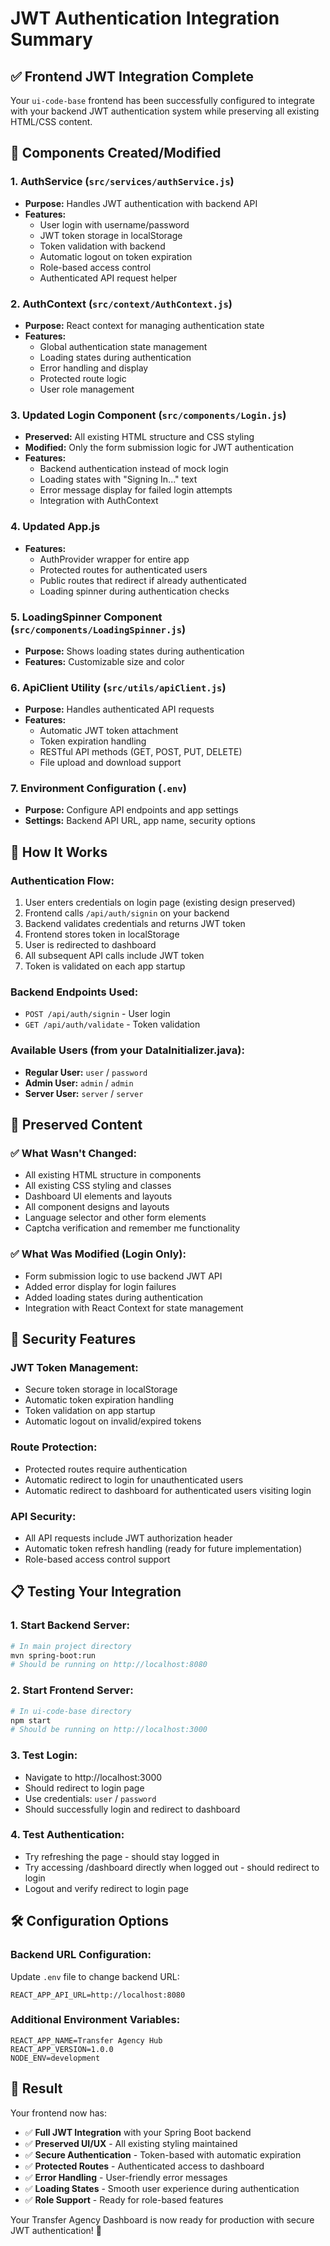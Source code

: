 # JWT Authentication Integration Summary

## ✅ **Frontend JWT Integration Complete**

Your `ui-code-base` frontend has been successfully configured to integrate with your backend JWT authentication system while preserving all existing HTML/CSS content.

## 🔧 **Components Created/Modified**

### **1. AuthService** (`src/services/authService.js`)
- **Purpose:** Handles JWT authentication with backend API
- **Features:**
  - User login with username/password
  - JWT token storage in localStorage
  - Token validation with backend
  - Automatic logout on token expiration
  - Role-based access control
  - Authenticated API request helper

### **2. AuthContext** (`src/context/AuthContext.js`)
- **Purpose:** React context for managing authentication state
- **Features:**
  - Global authentication state management
  - Loading states during authentication
  - Error handling and display
  - Protected route logic
  - User role management

### **3. Updated Login Component** (`src/components/Login.js`)
- **Preserved:** All existing HTML structure and CSS styling
- **Modified:** Only the form submission logic for JWT authentication
- **Features:**
  - Backend authentication instead of mock login
  - Loading states with "Signing In..." text
  - Error message display for failed login attempts
  - Integration with AuthContext

### **4. Updated App.js**
- **Features:**
  - AuthProvider wrapper for entire app
  - Protected routes for authenticated users
  - Public routes that redirect if already authenticated
  - Loading spinner during authentication checks

### **5. LoadingSpinner Component** (`src/components/LoadingSpinner.js`)
- **Purpose:** Shows loading states during authentication
- **Features:** Customizable size and color

### **6. ApiClient Utility** (`src/utils/apiClient.js`)
- **Purpose:** Handles authenticated API requests
- **Features:**
  - Automatic JWT token attachment
  - Token expiration handling
  - RESTful API methods (GET, POST, PUT, DELETE)
  - File upload and download support

### **7. Environment Configuration** (`.env`)
- **Purpose:** Configure API endpoints and app settings
- **Settings:** Backend API URL, app name, security options

## 🚀 **How It Works**

### **Authentication Flow:**
1. User enters credentials on login page (existing design preserved)
2. Frontend calls `/api/auth/signin` on your backend
3. Backend validates credentials and returns JWT token
4. Frontend stores token in localStorage
5. User is redirected to dashboard
6. All subsequent API calls include JWT token
7. Token is validated on each app startup

### **Backend Endpoints Used:**
- `POST /api/auth/signin` - User login
- `GET /api/auth/validate` - Token validation

### **Available Users (from your DataInitializer.java):**
- **Regular User:** `user` / `password`
- **Admin User:** `admin` / `admin`  
- **Server User:** `server` / `server`

## 🎯 **Preserved Content**

### **✅ What Wasn't Changed:**
- All existing HTML structure in components
- All existing CSS styling and classes
- Dashboard UI elements and layouts
- All component designs and layouts
- Language selector and other form elements
- Captcha verification and remember me functionality

### **✅ What Was Modified (Login Only):**
- Form submission logic to use backend JWT API
- Added error display for login failures
- Added loading states during authentication
- Integration with React Context for state management

## 🔐 **Security Features**

### **JWT Token Management:**
- Secure token storage in localStorage
- Automatic token expiration handling
- Token validation on app startup
- Automatic logout on invalid/expired tokens

### **Route Protection:**
- Protected routes require authentication
- Automatic redirect to login for unauthenticated users
- Automatic redirect to dashboard for authenticated users visiting login

### **API Security:**
- All API requests include JWT authorization header
- Automatic token refresh handling (ready for future implementation)
- Role-based access control support

## 📋 **Testing Your Integration**

### **1. Start Backend Server:**
```bash
# In main project directory
mvn spring-boot:run
# Should be running on http://localhost:8080
```

### **2. Start Frontend Server:**
```bash
# In ui-code-base directory
npm start
# Should be running on http://localhost:3000
```

### **3. Test Login:**
- Navigate to http://localhost:3000
- Should redirect to login page
- Use credentials: `user` / `password`
- Should successfully login and redirect to dashboard

### **4. Test Authentication:**
- Try refreshing the page - should stay logged in
- Try accessing /dashboard directly when logged out - should redirect to login
- Logout and verify redirect to login page

## 🛠️ **Configuration Options**

### **Backend URL Configuration:**
Update `.env` file to change backend URL:
```env
REACT_APP_API_URL=http://localhost:8080
```

### **Additional Environment Variables:**
```env
REACT_APP_NAME=Transfer Agency Hub
REACT_APP_VERSION=1.0.0
NODE_ENV=development
```

## 🎉 **Result**

Your frontend now has:
- ✅ **Full JWT Integration** with your Spring Boot backend
- ✅ **Preserved UI/UX** - All existing styling maintained
- ✅ **Secure Authentication** - Token-based with automatic expiration
- ✅ **Protected Routes** - Authenticated access to dashboard
- ✅ **Error Handling** - User-friendly error messages
- ✅ **Loading States** - Smooth user experience during authentication
- ✅ **Role Support** - Ready for role-based features

Your Transfer Agency Dashboard is now ready for production with secure JWT authentication! 🚀
